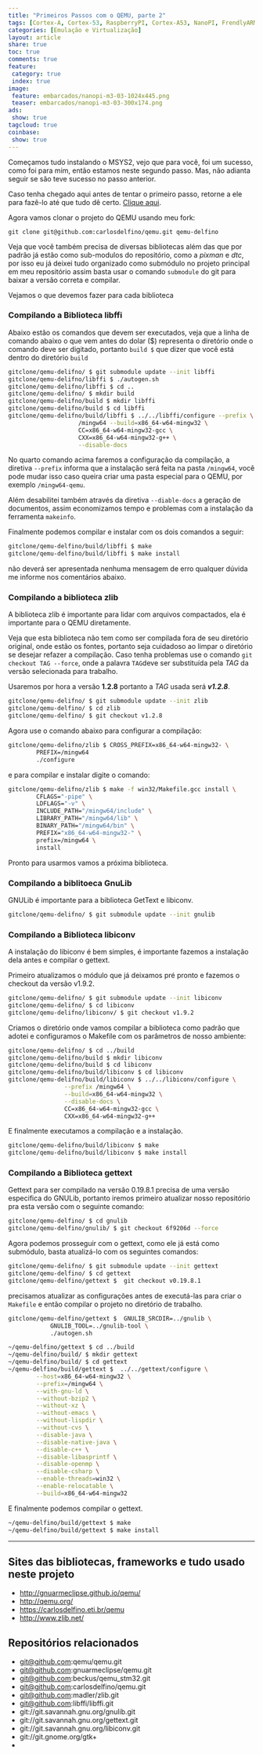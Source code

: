 ```yaml
---
title: "Primeiros Passos com o QEMU, parte 2" 
tags: [Cortex-A, Cortex-53, RaspberryPI, Cortex-A53, NanoPI, FrendlyARM, ARM, Intel, TBB,  Emulação, Virtualização, KVM, QEMU, VMware, VirtualBox, VBox, Hiper-V, Xen, GNU ARM Eclipse, Eclipse, Windows, RTOS, uOS, ]
categories: [Emulação e Virtualização]
layout: article
share: true
toc: true
comments: true
feature:
 category: true
 index: true
image:
 feature: embarcados/nanopi-m3-03-1024x445.png
 teaser: embarcados/nanopi-m3-03-300x174.png
ads: 
 show: true
tagcloud: true
coinbase:
 show: true
---
```

Começamos tudo instalando o MSYS2, vejo que para você, foi um sucesso, como foi para mim, então estamos neste segundo passo. Mas, não adianta seguir se são teve sucesso no passo anterior.

<!--more-->

Caso tenha chegado aqui antes de tentar o primeiro passo, retorne a ele para fazê-lo até que tudo dê certo. [Clique aqui](http://carlosdelfino.eti.br/emula%C3%A7%C3%A3o%20e%20virtualiza%C3%A7%C3%A3o/Primeiros_Passos_com_o_QEMU-parte-1/ "Clique Aqui").

Agora vamos clonar o projeto do QEMU usando meu fork:

	git clone git@github.com:carlosdelfino/qemu.git qemu-delfino

Veja que você também precisa de diversas bibliotecas além das que por padrão já estão como sub-modulos do repositório, como a *pixman* e *dtc*, por isso eu já deixei tudo organizado como submódulo no projeto principal em meu repositório assim basta usar o comando `submodule` do git para baixar a versão correta e compilar.

Vejamos o que devemos fazer para cada biblioteca

### Compilando a Biblioteca libffi

Abaixo estão os comandos que devem ser executados, veja que a linha de comando abaixo o que vem antes do dolar ($) representa o diretório onde o comando deve ser digitado, portanto `build $` que dizer que você está dentro do diretório `build`

```bash
gitclone/qemu-delifno/ $ git submodule update --init libffi
gitclone/qemu-delifno/libffi $ ./autogen.sh
gitclone/qemu-delifno/libffi $ cd ..
gitclone/qemu-delifno/ $ mkdir build
gitclone/qemu-delifno/build $ mkdir libffi
gitclone/qemu-delifno/build $ cd libffi
gitclone/qemu-delifno/build/libffi $ ../../libffi/configure --prefix \
					/mingw64 --build=x86_64-w64-mingw32 \
					CC=x86_64-w64-mingw32-gcc \
					CXX=x86_64-w64-mingw32-g++ \
					--disable-docs
```

No quarto comando acima faremos a configuração da compilação, a diretiva `--prefix` informa que a instalação será feita na pasta `/mingw64`, você pode mudar isso caso queira criar uma pasta especial para o QEMU, por exemplo `/mingw64-qemu`.

Além desabilitei também através da diretiva `--diable-docs` a geração de documentos, assim economizamos tempo e problemas com a instalação da ferramenta `makeinfo`.

Finalmente podemos compilar e instalar com os dois comandos a seguir:

```bash
gitclone/qemu-delfino/build/libffi $ make
gitclone/qemu-delfino/build/libffi $ make install
```

não deverá ser apresentada nenhuma mensagem de erro qualquer dúvida me informe nos comentários abaixo.

### Compilando a biblioteca zlib

A biblioteca zlib é importante para lidar com arquivos compactados, ela é importante para o QEMU diretamente.

Veja que esta biblioteca não tem como ser compilada fora de seu diretório original, onde estão os fontes, portanto seja cuidadoso ao limpar o diretório se desejar refazer a compilação. Caso tenha problemas use o comando `git checkout TAG --force`, onde a palavra `TAG`deve ser substituída pela *TAG* da versão selecionada para trabalho.

Usaremos por hora a versão **1.2.8** portanto a *TAG* usada será ***v1.2.8***.

```sh
gitclone/qemu-delifno/ $ git submodule update --init zlib
gitclone/qemu-delfino/ $ cd zlib
gitclone/qemu-delfino/ $ git checkout v1.2.8
```
Agora use o comando abaixo para configurar a compilação:

```sh
gitclone/qemu-delifno/zlib $ CROSS_PREFIX=x86_64-w64-mingw32- \
		PREFIX=/mingw64 
		./configure  
``` 

e para compilar e instalar digite o comando:

```sh
gitclone/qemu-delifno/zlib $ make -f win32/Makefile.gcc install \
		CFLAGS="-pipe" \
        LDFLAGS="-v" \
        INCLUDE_PATH="/mingw64/include" \
        LIBRARY_PATH="/mingw64/lib" \
        BINARY_PATH="/mingw64/bin" \
        PREFIX="x86_64-w64-mingw32-" \
		prefix=/mingw64 \
		install
```
Pronto para usarmos vamos a próxima biblioteca.

### Compilando a biblitoeca GnuLib

GNULib é importante para a biblioteca GetText e libiconv.

```bash
gitclone/qemu-delifno/ $ git submodule update --init gnulib
```



### Compilando a Biblioteca libiconv

A instalação do libiconv é bem simples, é importante fazemos a instalação dela antes e compilar o gettext.

Primeiro atualizamos o módulo que já deixamos pré pronto e fazemos o checkout da versão v1.9.2.

```sh
gitclone/qemu-delifno/ $ git submodule update --init libiconv
gitclone/qemu-delifno/ $ cd libiconv
gitclone/qemu-delifno/libiconv/ $ git checkout v1.9.2
```

Criamos o diretório onde vamos compilar a biblioteca como padrão que adotei e configuramos o Makefile com os parâmetros de nosso ambiente:

```sh
gitclone/qemu-delifno/ $ cd ../build
gitclone/qemu-delifno/build $ mkdir libiconv
gitclone/qemu-delifno/build $ cd libiconv
gitclone/qemu-delifno/build/libiconv $ cd libiconv
gitclone/qemu-delifno/build/libiconv $ ../../libiconv/configure \
				--prefix /mingw64 \
				--build=x86_64-w64-mingw32 \
				--disable-docs \
				CC=x86_64-w64-mingw32-gcc \
				CXX=x86_64-w64-mingw32-g++ 
```

E finalmente executamos a compilação e a instalação.

```sh
gitclone/qemu-delifno/build/libiconv $ make
gitclone/qemu-delifno/build/libiconv $ make install
```

### Compilando a Biblioteca gettext

Gettext para ser compilado na versão 0.19.8.1 precisa de uma versão especifica do GNULib, portanto iremos primeiro atualizar nosso repositório pra esta versão com o seguinte comando:

```sh
gitclone/qemu-delfino/ $ cd gnulib
gitclone/qemu-delfino/gnulib/ $ git checkout 6f9206d --force
```

Agora podemos prosseguir com o gettext, como ele já está como submódulo, basta atualizá-lo com os seguintes comandos:

```sh
gitclone/qemu-delifno/ $ git submodule update --init gettext
gitclone/qemu-delfino/ $ cd gettext
gitclone/qemu-delfino/gettext $  git checkout v0.19.8.1
```

precisamos atualizar as configurações antes de executá-las para criar o `Makefile` e então compilar o projeto no diretório de trabalho.

```sh
gitclone/qemu-delfino/gettext $  GNULIB_SRCDIR=../gnulib \
            GNULIB_TOOL=../gnulib-tool \
            ./autogen.sh
```


```sh
~/qemu-delfino/gettext $ cd ../build 
~/qemu-delfino/build/ $ mkdir gettext
~/qemu-delfino/build/ $ cd gettext
~/qemu-delfino/build/gettext $  ../../gettext/configure \
		--host=x86_64-w64-mingw32 \
		--prefix=/mingw64 \
		--with-gnu-ld \
		--without-bzip2 \
		--without-xz \
		--without-emacs \
		--without-lispdir \
		--without-cvs \
		--disable-java \
		--disable-native-java \
		--disable-c++ \
		--disable-libasprintf \
		--disable-openmp \
		--disable-csharp \
		--enable-threads=win32 \
		--enable-relocatable \
		--build=x86_64-w64-mingw32
```
E finalmente podemos compilar o gettext.

```sh
~/qemu-delfino/build/gettext $ make
~/qemu-delfino/build/gettext $ make install
```





-----------------------------------------------

## Sites das bibliotecas, frameworks e tudo usado neste projeto

 * http://gnuarmeclipse.github.io/qemu/
 * http://qemu.org/
 * https://carlosdelfino.eti.br/qemu
 * http://www.zlib.net/

## Repositórios relacionados

 * git@github.com:qemu/qemu.git
 * git@github.com:gnuarmeclipse/qemu.git
 * git@github.com:beckus/qemu_stm32.git
 * git@github.com:carlosdelfino/qemu.git
 * git@github.com:madler/zlib.git
 * git@github.com:libffi/libffi.git
 * git://git.savannah.gnu.org/gnulib.git
 * git://git.savannah.gnu.org/gettext.git
 * git://git.savannah.gnu.org/libiconv.git
 * git://git.gnome.org/gtk+
 * 